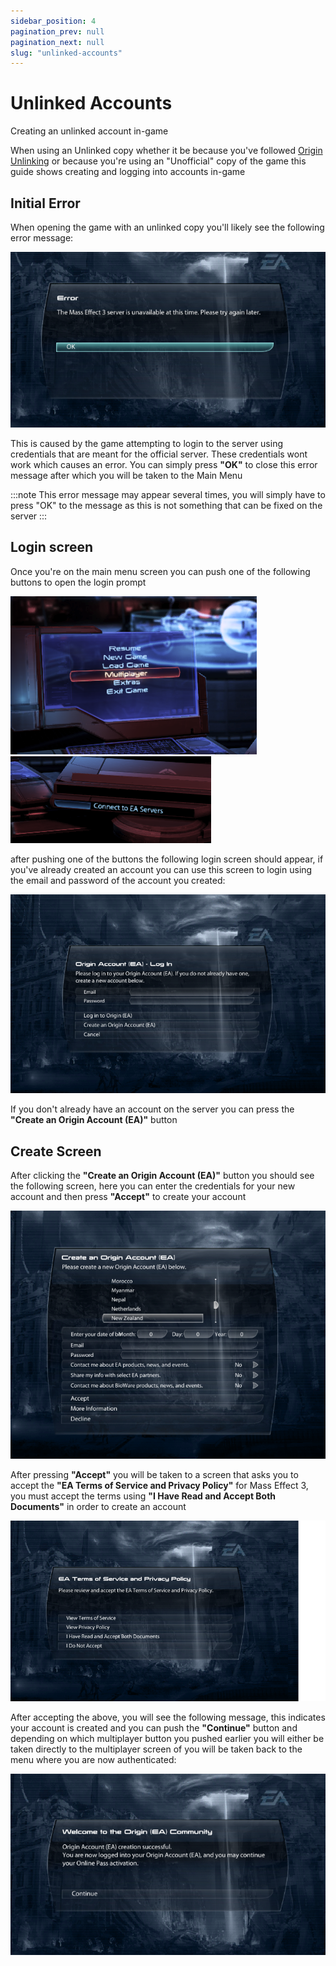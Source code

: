 ```yaml
---
sidebar_position: 4
pagination_prev: null
pagination_next: null
slug: "unlinked-accounts"
---
```


# Unlinked Accounts

Creating an unlinked account in-game

When using an Unlinked copy whether it be because you've followed [Origin Unlinking](origin-unlinking.md) or because you're using an "Unofficial" copy of the game this guide shows creating and logging into accounts in-game 


## Initial Error

When opening the game with an unlinked copy you'll likely see the following error message:

![ME3 Error](./img/me-error.png)

This is caused by the game attempting to login to the server using credentials that are meant for the official server. These credentials wont work which causes an error.
You can simply press **"OK"** to close this error message after which you will be taken to the Main Menu

:::note
This error message may appear several times, you will simply have to press "OK" to the message as this is not something
that can be fixed on the server
:::

## Login screen

Once you're on the main menu screen you can push one of the following buttons to open the login prompt

![Multiplayer Button](./img/me-multiplayer.png)
![Alternative Multiplayer Button](./img/me-multiplayer-alt.png)

after pushing one of the buttons the following login screen should appear, if you've already created an account you can use this screen to login using the email and password of the account you created:

![Login screen](./img/me-login.png)

If you don't already have an account on the server you can press the **"Create an Origin Account (EA)"** button

## Create Screen

After clicking the **"Create an Origin Account (EA)"** button you should see the following screen, here you can enter the credentials for
your new account and then press **"Accept"** to create your account

![Create screen](./img/me-create.png)

After pressing **"Accept"** you will be taken to a screen that asks you to accept the **"EA Terms of Service and Privacy Policy"** for
Mass Effect 3, you must accept the terms using **"I Have Read and Accept Both Documents"** in order to create an account

![Accept screen](./img/me-accept.png)

After accepting the above, you will see the following message, this indicates your account is created and you can push the **"Continue"** button and depending
on which multiplayer button you pushed earlier you will either be taken directly to the multiplayer screen of you will be taken back to the menu where you are 
now authenticated:

![Done screen](./img/me-done.png)